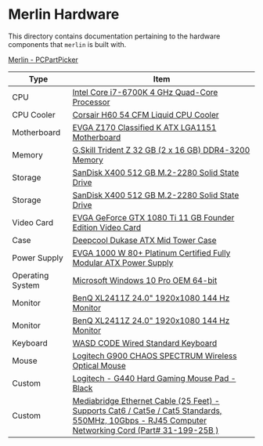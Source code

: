# Merlin Hardware

This directory contains documentation pertaining to the hardware components that `merlin` is built with.

<a href="https://pcpartpicker.com/list/kGdgBb">Merlin - PCPartPicker</a>
<table class="pcpp-part-list">
  <thead>
    <tr>
      <th>Type</th>
      <th>Item</th>
    </tr>
  </thead>
  <tbody>
    <tr>
      <td class="pcpp-part-list-type">CPU</td>
      <td class="pcpp-part-list-item"><a href="https://pcpartpicker.com/product/tdmxFT/intel-cpu-bx80662i76700k">Intel Core i7-6700K 4 GHz Quad-Core Processor</a></td>
    </tr>
    <tr>
      <td class="pcpp-part-list-type">CPU Cooler</td>
      <td class="pcpp-part-list-item"><a href="https://pcpartpicker.com/product/Vwdqqs/corsair-cpu-cooler-h60cw9060007ww">Corsair H60 54 CFM Liquid CPU Cooler</a></td>
    </tr>
    <tr>
      <td class="pcpp-part-list-type">Motherboard</td>
      <td class="pcpp-part-list-item"><a href="https://pcpartpicker.com/product/Gk98TW/evga-motherboard-142sse178kr">EVGA Z170 Classified K ATX LGA1151 Motherboard</a></td>
    </tr>
    <tr>
      <td class="pcpp-part-list-type">Memory</td>
      <td class="pcpp-part-list-item"><a href="https://pcpartpicker.com/product/vntWGX/gskill-memory-f43200c16d32gtza">G.Skill Trident Z 32 GB (2 x 16 GB) DDR4-3200 Memory</a></td>
    </tr>
    <tr>
      <td class="pcpp-part-list-type">Storage</td>
      <td class="pcpp-part-list-item"><a href="https://pcpartpicker.com/product/PMbkcf/sandisk-internal-hard-drive-sd8sn8u512g1122">SanDisk X400 512 GB M.2-2280 Solid State Drive</a></td>
    </tr>
    <tr>
      <td class="pcpp-part-list-type">Storage</td>
      <td class="pcpp-part-list-item"><a href="https://pcpartpicker.com/product/PMbkcf/sandisk-internal-hard-drive-sd8sn8u512g1122">SanDisk X400 512 GB M.2-2280 Solid State Drive</a></td>
    </tr>
    <tr>
      <td class="pcpp-part-list-type">Video Card</td>
      <td class="pcpp-part-list-item"><a href="https://pcpartpicker.com/product/tgyxFT/evga-geforce-gtx-1080-ti-11gb-founder-edition-video-card-11g-p4-6390-kr">EVGA GeForce GTX 1080 Ti 11 GB Founder Edition Video Card</a></td>
    </tr>
    <tr>
      <td class="pcpp-part-list-type">Case</td>
      <td class="pcpp-part-list-item"><a href="https://pcpartpicker.com/product/hygPxr/deepcool-dukase-v2-atx-mid-tower-case-dukase-v2">Deepcool Dukase ATX Mid Tower Case</a></td>
    </tr>
    <tr>
      <td class="pcpp-part-list-type">Power Supply</td>
      <td class="pcpp-part-list-item"><a href="https://pcpartpicker.com/product/KcCrxr/evga-power-supply-220ps1000v1">EVGA 1000 W 80+ Platinum Certified Fully Modular ATX Power Supply</a></td>
    </tr>
    <tr>
      <td class="pcpp-part-list-type">Operating System</td>
      <td class="pcpp-part-list-item"><a href="https://pcpartpicker.com/product/MfH48d/microsoft-os-fqc08930">Microsoft Windows 10 Pro OEM 64-bit</a></td>
    </tr>
    <tr>
      <td class="pcpp-part-list-type">Monitor</td>
      <td class="pcpp-part-list-item"><a href="https://pcpartpicker.com/product/GbNp99/benq-monitor-xl2411z">BenQ XL2411Z 24.0" 1920x1080 144 Hz Monitor</a></td>
    </tr>
    <tr>
      <td class="pcpp-part-list-type">Monitor</td>
      <td class="pcpp-part-list-item"><a href="https://pcpartpicker.com/product/GbNp99/benq-monitor-xl2411z">BenQ XL2411Z 24.0" 1920x1080 144 Hz Monitor</a></td>
    </tr>
    <tr>
      <td class="pcpp-part-list-type">Keyboard</td>
      <td class="pcpp-part-list-item"><a href="https://pcpartpicker.com/product/rC648d/wasd-keyboard-wasdv2b104mxc">WASD CODE Wired Standard Keyboard</a></td>
    </tr>
    <tr>
      <td class="pcpp-part-list-type">Mouse</td>
      <td class="pcpp-part-list-item"><a href="https://pcpartpicker.com/product/zQ648d/logitech-mouse-910004558">Logitech G900 CHAOS SPECTRUM Wireless Optical Mouse</a></td>
    </tr>
    <tr>
      <td class="pcpp-part-list-type">Custom</td>
      <td class="pcpp-part-list-item"><a href="https://pcpartpicker.com/product/7hjWGX/logitech-g440-hard-gaming-mouse-pad-black">Logitech - G440 Hard Gaming Mouse Pad - Black</a></td>
    </tr>
    <tr>
      <td class="pcpp-part-list-type">Custom</td>
      <td class="pcpp-part-list-item"><a href="https://pcpartpicker.com/product/TNjWGX/mediabridge-ethernet-cable-25-feet-supports-cat6-cat5e-cat5-standards-550mhz-10gbps-rj45-computer-networking-cord-part-31-199-25b">Mediabridge Ethernet Cable (25 Feet) - Supports Cat6 / Cat5e / Cat5 Standards, 550MHz, 10Gbps - RJ45 Computer Networking Cord (Part# 31-199-25B )</a></td>
    </tr>
  </tbody>
</table>

